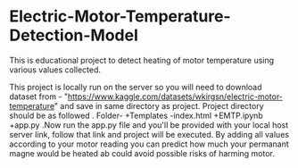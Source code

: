 # Electric-Motor-Temperature-Detection-Model
This is educational project to detect heating of motor temperature using various values collected.

This project is locally run on the server so you will need to download dataset from - "https://www.kaggle.com/datasets/wkirgsn/electric-motor-temperature" and save in same directory as project.
Project directory should be as followed .
Folder-
+Templates
  -index.html
+EMTP.ipynb
+app.py
.Now run the app.py file and you'll be provided with your local host server link, follow that link and project will be executed.
By adding all values according to your motor reading you can predict how much your permanant magne would be heated ab could avoid possible risks of harming motor.
